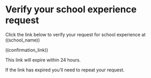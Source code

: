 # Verify your school experience request

Click the link below to verify your request for school experience at ((school_name))

((confirmation_link))

This link will expire within 24 hours.

If the link has expired you’ll need to repeat your request.